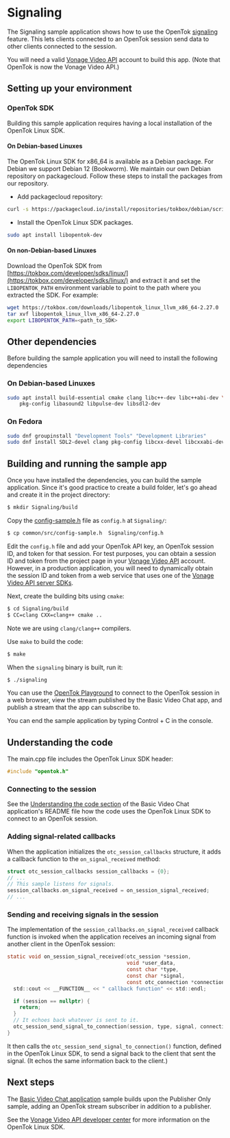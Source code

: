# Signaling

The Signaling sample application shows how to use the OpenTok
[signaling](https://tokbox.com/developer/guides/signaling/) feature.
This lets clients connected to an OpenTok session send data to other
clients connected to the session.

You will need a valid [Vonage Video API](https://tokbox.com/developer/)
account to build this app. (Note that OpenTok is now the Vonage Video API.)

## Setting up your environment

### OpenTok SDK

Building this sample application requires having a local installation of the
OpenTok Linux SDK.

#### On Debian-based Linuxes

The OpenTok Linux SDK for x86_64 is available as a Debian
package. For Debian we support Debian 12 (Bookworm). We maintain
our own Debian repository on packagecloud. Follow these steps
to install the packages from our repository.

* Add packagecloud repository:

```bash
curl -s https://packagecloud.io/install/repositories/tokbox/debian/script.deb.sh | sudo bash
```

* Install the OpenTok Linux SDK packages.

```bash
sudo apt install libopentok-dev
```

#### On non-Debian-based Linuxes

Download the OpenTok SDK from [https://tokbox.com/developer/sdks/linux/](https://tokbox.com/developer/sdks/linux/)
and extract it and set the `LIBOPENTOK_PATH` environment variable to point to the path where you extracted the SDK.
For example:

```bash
wget https://tokbox.com/downloads/libopentok_linux_llvm_x86_64-2.27.0
tar xvf libopentok_linux_llvm_x86_64-2.27.0
export LIBOPENTOK_PATH=<path_to_SDK>
```

## Other dependencies

Before building the sample application you will need to install the following dependencies

### On Debian-based Linuxes

```bash
sudo apt install build-essential cmake clang libc++-dev libc++abi-dev \
    pkg-config libasound2 libpulse-dev libsdl2-dev
```

### On Fedora

```bash
sudo dnf groupinstall "Development Tools" "Development Libraries"
sudo dnf install SDL2-devel clang pkg-config libcxx-devel libcxxabi-devel cmake
```

## Building and running the sample app

Once you have installed the dependencies, you can build the sample application.
Since it's good practice to create a build folder, let's go ahead and create it
in the project directory:

```bash
$ mkdir Signaling/build
```

Copy the [config-sample.h](../common/src/config-sample.h) file as `config.h` at
`Signaling/`:

```bash
$ cp common/src/config-sample.h  Signaling/config.h
```

Edit the `config.h` file and add your OpenTok API key,
an OpenTok session ID, and token for that session. For test purposes,
you can obtain a session ID and token from the project page in your
[Vonage Video API](https://tokbox.com/developer/) account. However,
in a production application, you will need to dynamically obtain the session
ID and token from a web service that uses one of
the [Vonage Video API server SDKs](https://tokbox.com/developer/sdks/server/).

Next, create the building bits using `cmake`:

```bash
$ cd Signaling/build
$ CC=clang CXX=clang++ cmake ..
```

Note we are using `clang/clang++` compilers.

Use `make` to build the code:

```bash
$ make
```

When the `signaling` binary is built, run it:

```bash
$ ./signaling
```

You can use the [OpenTok Playground](https://tokbox.com/developer/tools/playground/)
to connect to the OpenTok session in a web browser, view the stream published
by the Basic Video Chat app, and publish a stream that the app can subscribe to.

You can end the sample application by typing Control + C in the console.

## Understanding the code

The main.cpp file includes the OpenTok Linux SDK header:

```c
#include "opentok.h"
```

### Connecting to the session

See the [Understanding the code section](../Basic-Video-Chat/README.md#understanding-the-code)
of the Basic Video Chat application's README file how the code uses the OpenTok Linux SDK
to connect to an OpenTok session.

### Adding signal-related callbacks

When the application initializes the `otc_session_callbacks` structure, it
adds a callback function to the `on_signal_received` method:

```c
struct otc_session_callbacks session_callbacks = {0};
// ...
// This sample listens for signals.
session_callbacks.on_signal_received = on_session_signal_received;
// ...
```

### Sending and receiving signals in the session

The implementation of the `session_callbacks.on_signal_received` callback
function is invoked when the application receives an incoming signal from
another client in the OpenTok session:

```c
static void on_session_signal_received(otc_session *session,
                                       void *user_data,
                                       const char *type,
                                       const char *signal,
                                       const otc_connection *connection) {
  std::cout << __FUNCTION__ << " callback function" << std::endl;

  if (session == nullptr) {
    return;
  }
  // It echoes back whatever is sent to it.
  otc_session_send_signal_to_connection(session, type, signal, connection);
}
```

It then calls the `otc_session_send_signal_to_connection()` function,
defined in the OpenTok Linux SDK, to send a signal back to the client that
sent the signal. (It echos the same information back to the client.)

## Next steps

The [Basic Video Chat application](../Basic-Video_Chat) sample builds upon the
Publisher Only sample, adding an OpenTok stream subscriber in addition to a publisher. 

See the [Vonage Video API developer center](https://tokbox.com/developer/)
for more information on the OpenTok Linux SDK.
